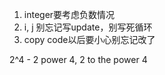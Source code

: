 1. integer要考虑负数情况
2. i, j 别忘记写update，别写死循环
3. copy code以后要小心别忘记改了



2^4 - 2 power 4, 2 to the power 4